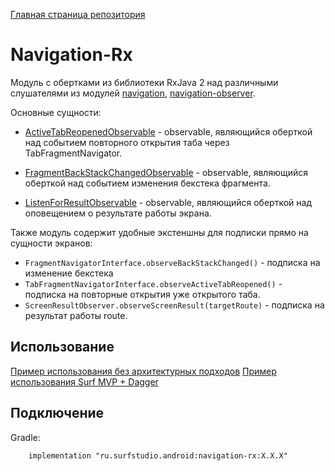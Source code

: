 [Главная страница репозитория](/docs/main.md)

# Navigation-Rx

Модуль с обертками из библиотеки RxJava 2 над различными слушателями из модулей [navigation](../lib-navigation), [navigation-observer](../lib-navigation-observer).

Основные сущности:

- [ActiveTabReopenedObservable](active-tab-obs) - observable, являющийся оберткой над событием повторного открытия
таба через TabFragmentNavigator.

- [FragmentBackStackChangedObservable](backstack-obs) - observable, являющийся оберткой над событием изменения
бекстека фрагмента.

- [ListenForResultObservable](result-obs) - observable, являющийся оберткой над оповещением о результате работы экрана.

Также модуль содержит удобные экстеншны для подписки прямо на сущности экранов:

- `FragmentNavigatorInterface.observeBackStackChanged()` - подписка на изменение бекстека
- `TabFragmentNavigatorInterface.observeActiveTabReopened()` - подписка на повторные открытия уже открытого таба.
- `ScreenResultObserver.observeScreenResult(targetRoute)` - подписка на результат работы route.


## Использование
[Пример использования без архитектурных подходов](../sample/)
[Пример использования Surf MVP + Dagger](../sample-standard/)

## Подключение

Gradle:
```
    implementation "ru.surfstudio.android:navigation-rx:X.X.X"
```

[active-tab-obs]: /src/main/java/ru/surfstudio/android/navigation/rx/ActiveTabReopenedObservable.kt
[backstack-obs]: /src/main/java/ru/surfstudio/android/navigation/rx/FragmentBackStackChangedObservable.kt
[result-obs]: /src/main/java/ru/surfstudio/android/navigation/rx/ListenForResultObservable.kt
